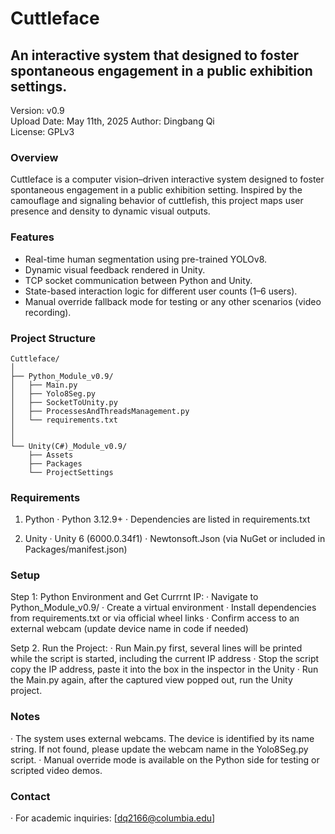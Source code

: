 # **Cuttleface**

## **An interactive system that designed to foster spontaneous engagement in a public exhibition settings.**  
Version: v0.9  
Upload Date: May 11th, 2025
Author: Dingbang Qi  
License: GPLv3

### Overview
Cuttleface is a computer vision–driven interactive system designed to foster spontaneous engagement in a public exhibition setting. Inspired by the camouflage and signaling behavior of cuttlefish, this project maps user presence and density to dynamic visual outputs.

### Features
- Real-time human segmentation using pre-trained YOLOv8.
- Dynamic visual feedback rendered in Unity.
- TCP socket communication between Python and Unity.
- State-based interaction logic for different user counts (1–6 users).
- Manual override fallback mode for testing or any other scenarios (video recording).

### Project Structure
```plaintext
Cuttleface/
│
├── Python_Module_v0.9/
│   ├── Main.py
│   ├── Yolo8Seg.py
│   ├── SocketToUnity.py
│   ├── ProcessesAndThreadsManagement.py
│   └── requirements.txt
│    
│
└── Unity(C#)_Module_v0.9/
    ├── Assets
    ├── Packages
    └── ProjectSettings
```

### Requirements
1. Python
· Python 3.12.9+
· Dependencies are listed in requirements.txt

2. Unity
· Unity 6 (6000.0.34f1)
· Newtonsoft.Json (via NuGet or included in Packages/manifest.json)

### Setup
Step 1: Python Environment and Get Currrnt IP:
· Navigate to Python_Module_v0.9/
· Create a virtual environment
· Install dependencies from requirements.txt or via official wheel links
· Confirm access to an external webcam (update device name in code if needed)

Setp 2. Run the Project:
· Run Main.py first, several lines will be printed while the script is started, including the current IP address
· Stop the script copy the IP address, paste it into the box in the inspector in the Unity
· Run the Main.py again, after the captured view popped out, run the Unity project.

### Notes
· The system uses external webcams. The device is identified by its name string. If not found, please update the webcam name in the Yolo8Seg.py script.
· Manual override mode is available on the Python side for testing or scripted video demos.

### Contact
· For academic inquiries: [dq2166@columbia.edu]

